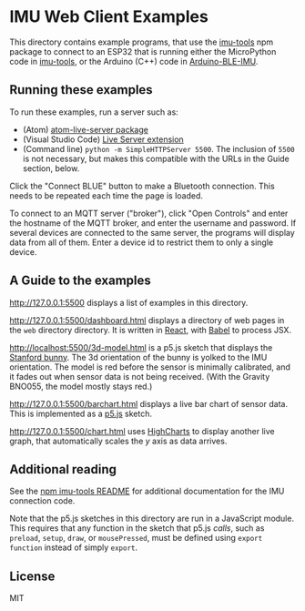 # IMU Web Client Examples

This directory contains example programs, that use the
[imu-tools](https://www.npmjs.com/package/imu-tools) npm package to connect to
an ESP32 that is running either the MicroPython code in
[imu-tools](https://github.com/osteele/imu-tools), or the Arduino (C++) code in
[Arduino-BLE-IMU](https://github.com/osteele/Arduino-BLE-IMU).

## Running these examples

To run these examples, run a server such as:

* (Atom) [atom-live-server package](https://atom.io/packages/atom-live-server)
* (Visual Studio Code) [Live Server extension](https://marketplace.visualstudio.com/items?itemName=ritwickdey.LiveServer)
* (Command line) `python -m SimpleHTTPServer 5500`. The inclusion of `5500` is not necessary, but makes this compatible with the URLs in the Guide section, below.

Click the "Connect BLUE" button to make a Bluetooth connection. This needs to be
repeated each time the page is loaded.

To connect to an MQTT server ("broker"), click "Open Controls" and enter the
hostname of the MQTT broker, and enter the username and password. If several
devices are connected to the same server, the programs will display data from
all of them. Enter a device id to restrict them to only a single device.

## A Guide to the examples

<http://127.0.0.1:5500> displays a list of examples in this directory.

<http://127.0.0.1:5500/dashboard.html> displays a directory of web pages in the
`web` directory directory. It is written in [React](https://reactjs.org), with
[Babel](https://babeljs.io) to process JSX.

<http://localhost:5500/3d-model.html> is a p5.js sketch that displays the
[Stanford bunny](https://en.wikipedia.org/wiki/Stanford_bunny). The 3d
orientation of the bunny is yolked to the IMU orientation. The model is red
before the sensor is minimally calibrated, and it fades out when sensor data is
not being received. (With the Gravity BNO055, the model mostly stays red.)

<http://127.0.0.1:5500/barchart.html> displays a live bar chart of sensor data.
This is implemented as a [p5.js](https://p5js.org) sketch.

<http://127.0.0.1:5500/chart.html> uses [HighCharts](https://www.highcharts.com)
to display another live graph, that automatically scales the *y* axis as data
arrives.

## Additional reading

See the [npm imu-tools README](https://www.npmjs.com/package/imu-tools) for additional
documentation for the IMU connection code.

Note that the p5.js sketches in this directory are run in a JavaScript module.
This requires that any function in the sketch that p5.js *calls*, such as
`preload`, `setup`, `draw`, or `mousePressed`, must be defined using `export
function` instead of simply `export`.

## License

MIT
